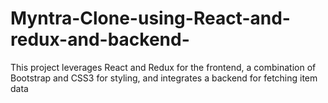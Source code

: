 # Myntra-Clone-using-React-and-redux-and-backend-
This project leverages React and Redux for the frontend, a combination of Bootstrap and CSS3 for styling, and integrates a backend for fetching item data
